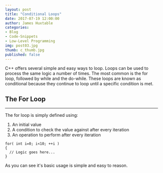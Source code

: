 ```yaml
---
layout: post
title: "Conditional Loops"
date: 2017-07-19 12:00:00
author: James Huxtable
categories:
- Blog
- Code-Snippets
- Low-Level Programming
img: post03.jpg
thumb: c_thumb.jpg
published: false
---
```


C++ offers several simple and easy ways to loop. Loops can be used to process the same logic a number of times. The most common is the for loop, followed by while and the do-while. These loops are known as conditional because they continue to loop until a specific condition is met. <!--more-->

## The For Loop
-----

The for loop is simply defined using:
1. An initial value
2. A condition to check the value against after every iteration
3. An operation to perform after every iteration

```
for( int i=0; i<10; ++i )
{
  // Logic goes here...
}
```

As you can see it's basic usage is simple and easy to reason. 

[hampden]: https://github.com/jekyll/jekyll
